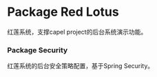 # Package Red Lotus
红莲系统，支撑capel project的后台系统演示功能。

### Package Security
红莲系统的后台安全策略配置，基于Spring Security。

